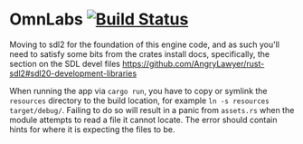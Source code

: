 # OmnLabs [![Build Status](https://api.travis-ci.org/onelson/OmnLabsRS.svg?branch=master)](https://travis-ci.org/onelson/OmnLabsRS)

Moving to sdl2 for the foundation of this engine code, and as such you'll 
need to satisfy some bits from the crates install docs, specifically, the section on the SDL 
devel files <https://github.com/AngryLawyer/rust-sdl2#sdl20-development-libraries>

When running the app via `cargo run`, you have to copy or symlink the `resources` directory to the build location, 
for example `ln -s resources target/debug/`. Failing to do so will result in a panic from `assets.rs` when the module 
attempts to read a file it cannot locate. The error should contain hints for where it is expecting the files to be.  
